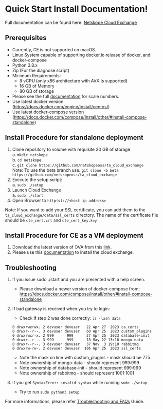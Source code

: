 # Quick Start Install Documentation!

Full documentation can be found here: [Netskope Cloud Exchange](https://docs.netskope.com/en/netskope-help/integrations-439794/netskope-cloud-exchange/)

## Prerequisites

- Currently, CE is not supported on macOS.
- Linux System capable of supporting docker.io release of docker, and docker-compose
- Python 3.8.x
- Zip (For the diagnose script)
- Minimum Requirements:
  - 8 vCPU (only x86 architecture with AVX is supported)
  - 16 GB of Memory
  - 80 GB of storage
- Please see the full [documentation](https://docs.netskope.com/en/netskope-help/integrations-439794/netskope-cloud-exchange/about-cloud-exchange/cloud-exchange-system-requirements) for scale numbers.
- Use latest docker version (https://docs.docker.com/engine/install/centos/)
- Use latest docker-compose version (https://docs.docker.com/compose/install/other/#install-compose-standalone)

## Install Procedure for standalone deployment

1.  Clone repository to volume with requisite 20 GB of storage<br>
    a. `mkdir netskope`<br>
    b. `cd netskope`<br>
    c. `git clone https://github.com/netskopeoss/ta_cloud_exchange`<br>
    Note: To use the beta branch use. `git clone -b beta https://github.com/netskopeoss/ta_cloud_exchange`<br>
2.  Execute the setup script:<br>
    a. `sudo ./setup`<br>
3.  Launch Cloud Exchange<br>
    a. `sudo ./start`<br>
4.  Open Browser to `http(s)://<host ip address>`<br>

Note: If you want to add your SSL certificate, you can add them to the `ta_cloud_exchange/data/ssl_certs` directory. The name of the certificate file should be `cte_cert.crt` and `cte_cert_key.key`<br>

## Install Procedure for CE as a VM deployment

1. Download the latest version of OVA from this [link](https://cloud-exchange-store-beta.s3.amazonaws.com/cloudexchange/ova/cloud-exchange-5.0.1-beta-20240208.ova).
2. Please use this [documentation](https://drive.google.com/drive/folders/1-c94TSSFW5o5_8N1bBqiQ3bP1JGI8ORL) to install the cloud exchange.

## Troubleshooting

1. If you issue sudo ./start and you are presented with a help screen.

   - Please download a newer version of docker-compose from:
     https://docs.docker.com/compose/install/other/#install-compose-standalone

2. If bad gateway is received when you try to login:

   - Check if step 2 was done correctly:
     `ls -lash data`

   ```
   0 drwxrwxrwx. 2 devuser devuser   22 Apr 27  2023 ca_certs
   0 drwxr--r--. 3 devuser devuser   60 Apr 25  2023 custom_plugins
   0 drwxrwxr-x. 2 999      999      27 Apr 25  2023 database-init
   0 drwxr--r--. 3 999      999      18 May 22 13:18 mongo-data
   0 drwxr--r--. 3 devuser devuser   37 Nov  3 19:10 rabbitmq
   0 drwxrw-rw-. 2 devuser devuser  106 Apr 25  2023 ssl_certs
   ```

   - Note the mask on line with custom_plugins - mask should be 775
   - Note ownership of mongo-data - should represent 999:999
   - Note ownership of database-init - should represent 999:999
   - Note ownership of rabbitmq - should represent 1001:1001

3. If you get `SyntaxError: invalid syntax` while running `sudo ./setup`
   - Try to run `sudo python3 setup`

For more informations, please refer [Troubleshooting and FAQs](https://docs.netskope.com/en/netskope-help/integrations-439794/netskope-cloud-exchange/cloud-exchange-troubleshooting/) Guide.
